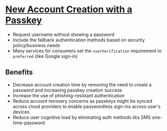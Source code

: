# [New Account Creation with a Passkey](https://www.passkeycentral.org/design-guidelines/optional-patterns/new-account-creation-with-a-passkey)
* Request username without showing a password
* Include the fallback authentication methods based on security policy/business needs
* Many services for consumers set the `userVerification` requirement to `preferred` (like Google sign-in)

## Benefits
* Decrease account creation time by removing the need to create a password and increasing passkey creation success
* Increase the use of phishing-resistant authentication
* Reduce account recovery concerns as passkeys might be synced across cloud providers to enable passwordless sign-ins across user's devices
* Reduce user cognitive load by eliminating auth methods liks SMS one-time-password
